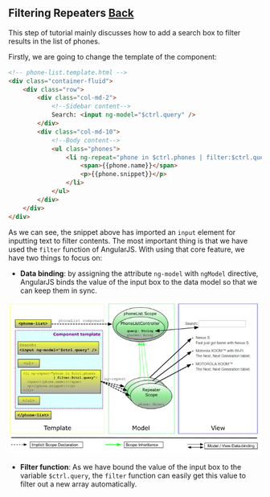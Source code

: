 ## Filtering Repeaters [Back](./../angular1.md)

This step of tutorial mainly discusses how to add a search box to filter results in the list of phones.

Firstly, we are going to change the template of the component:

```html
<!-- phone-list.template.html -->
<div class="container-fluid">
    <div class="row">
        <div class="col-md-2">
            <!--Sidebar content-->
            Search: <input ng-model="$ctrl.query" />
        </div>
        <div class="col-md-10">
            <!--Body content-->
            <ul class="phones">
                <li ng-repeat="phone in $ctrl.phones | filter:$ctrl.query">
                    <span>{{phone.name}}</span>
                    <p>{{phone.snippet}}</p>
                </li>
            </ul>
        </div>
    </div>
</div>
```

As we can see, the snippet above has imported an `input` element for inputting text to filter contents. The most important thing is that we have used the `filter` function of AngularJS. With using that core feature, we have two things to focus on:

- **Data binding**: by assigning the attribute `ng-model` with `ngModel` directive, AngularJS binds the value of the input box to the data model so that we can keep them in sync.

<p align="center">
    <img src="./tutorial_05.png" />
</p>

- **Filter function**: As we have bound the value of the input box to the variable `$ctrl.query`, the `filter` function can easily get this value to filter out a new array automatically.
